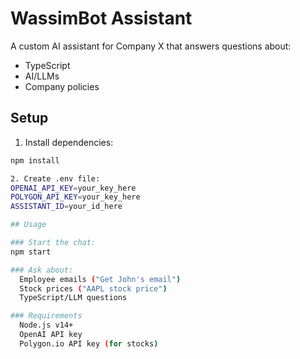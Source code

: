 # WassimBot Assistant

A custom AI assistant for Company X that answers questions about:
- TypeScript
- AI/LLMs
- Company policies

## Setup

1. Install dependencies:
```bash
npm install

2. Create .env file:
OPENAI_API_KEY=your_key_here
POLYGON_API_KEY=your_key_here
ASSISTANT_ID=your_id_here

## Usage

### Start the chat:
npm start

### Ask about:
  Employee emails ("Get John's email")
  Stock prices ("AAPL stock price")
  TypeScript/LLM questions

### Requirements
  Node.js v14+
  OpenAI API key
  Polygon.io API key (for stocks)
